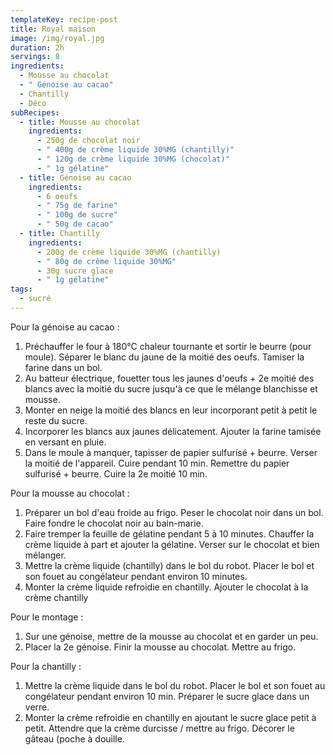 ```yaml
---
templateKey: recipe-post
title: Royal maison
image: /img/royal.jpg
duration: 2h
servings: 8
ingredients:
  - Mousse au chocolat
  - " Génoise au cacao"
  - Chantilly
  - Déco
subRecipes:
  - title: Mousse au chocolat
    ingredients:
      - 250g de chocolat noir
      - " 400g de crème liquide 30%MG (chantilly)"
      - " 120g de crème liquide 30%MG (chocolat)"
      - " 1g gélatine"
  - title: Génoise au cacao
    ingredients:
      - 6 oeufs
      - " 75g de farine"
      - " 100g de sucre"
      - " 50g de cacao"
  - title: Chantilly
    ingredients:
      - 200g de crème liquide 30%MG (chantilly)
      - " 80g de crème liquide 30%MG"
      - 30g sucre glace
      - " 1g gélatine"
tags:
  - sucré
---
```

P﻿our la génoise au cacao :

1. Préchauffer le four à 180°C chaleur tournante et sortir le beurre (pour moule). Séparer le blanc du jaune de la moitié des oeufs. Tamiser la farine dans un bol.
2. Au batteur électrique, fouetter tous les jaunes d'oeufs + 2e moitié des blancs avec la moitié du sucre jusqu'à ce que le mélange blanchisse et mousse.
3. Monter en neige la moitié des blancs en leur incorporant petit à petit le reste du sucre.
4. Incorporer les blancs aux jaunes délicatement. Ajouter la farine tamisée en versant en pluie.
5. Dans le moule à manquer, tapisser de papier sulfurisé + beurre. Verser la moitié de l'appareil. Cuire pendant 10 min. Remettre du papier sulfurisé + beurre. Cuire la 2e moitié 10 min.

P﻿our la mousse au chocolat :

1. Préparer un bol d'eau froide au frigo. P﻿eser le chocolat noir dans un bol. Faire fondre le chocolat noir au bain-marie. 
2. Faire tremper la feuille de gélatine pendant 5 à 10 minutes. Chauffer la crème liquide à part et ajouter la gélatine. Verser sur le chocolat et bien mélanger.
3. Mettre la crème liquide (chantilly) dans le bol du robot. Placer le bol et son fouet au congélateur pendant environ 10 minutes.
4. Monter la crème liquide refroidie en chantilly. Ajouter le chocolat à la crème chantilly

P﻿our le montage :

1. S﻿ur une génoise, mettre de la mousse au chocolat et en garder un peu. 
2. P﻿lacer la 2e génoise. Finir la mousse au chocolat. Mettre au frigo.

P﻿our la chantilly :

1. M﻿ettre la crème liquide dans le bol du robot. Placer le bol et son fouet au congélateur pendant environ 10 min. Préparer le sucre glace dans un verre.
2. M﻿onter la crème refroidie en chantilly en ajoutant le sucre glace petit à petit. Attendre que la crème durcisse / mettre au frigo. Décorer le gâteau (poche à douille.